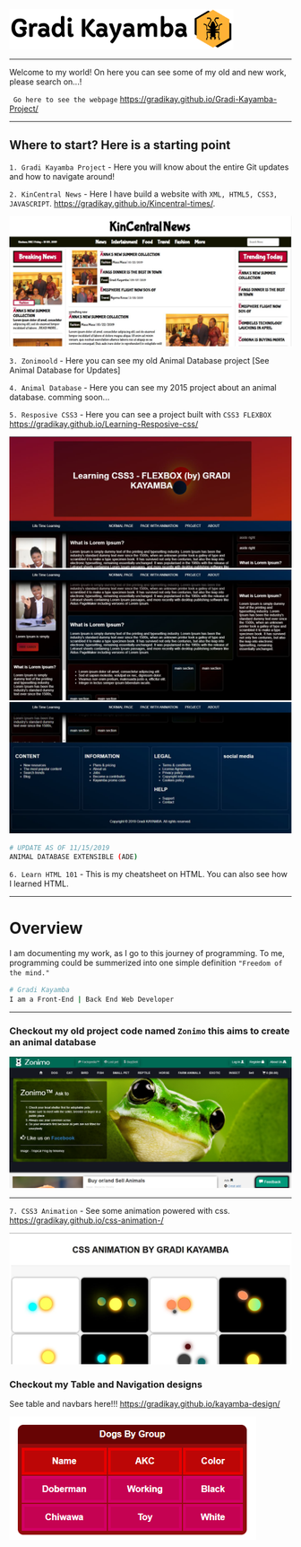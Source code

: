 ![My Personal Logo](https://github.com/gradikay/Gradi-Kayamba-Project/blob/master/gradiLogoOrange.png)
***
Welcome to my world! On here you can see some of my old and new work, please search on...!

`
Go here to see the webpage` https://gradikay.github.io/Gradi-Kayamba-Project/


***
## Where to start? Here is a starting point
`1. Gradi Kayamba Project` - Here you will know about the entire Git updates and how to navigate around! 

`2. KinCentral News` - Here I have build a website with `XML, HTML5, CSS3, JAVASCRIPT`. https://gradikay.github.io/Kincentral-times/.

![XML WEBPAGE](https://github.com/gradikay/Gradi-Kayamba-Project/blob/master/Capture.JPG)

`3. Zonimoold` - Here you can see my old Animal Database project [See Animal Database for Updates]

`4. Animal Database` - Here you can see my 2015 project about an animal database. comming soon...


`5. Resposive CSS3` - Here you can see a project built with `CSS3 FLEXBOX` https://gradikay.github.io/Learning-Resposive-css/

![FLEXBOX WEBPAGE](https://github.com/gradikay/Gradi-Kayamba-Project/blob/master/flexbox2.JPG)
![FLEXBOX WEBPAGE](https://github.com/gradikay/Gradi-Kayamba-Project/blob/master/flexbox3.JPG)
![FLEXBOX WEBPAGE](https://github.com/gradikay/Gradi-Kayamba-Project/blob/master/flexbox4.JPG)

```sh
# UPDATE AS OF 11/15/2019
ANIMAL DATABASE EXTENSIBLE (ADE)
```

`6. Learn HTML 101` - This is my cheatsheet on HTML. You can also see how I learned HTML. 
***
# Overview
I am documenting my work, as I go to this journey of programming.
To me, programming could be summerized into one simple definition `"Freedom of the mind."`

```sh
# Gradi Kayamba
I am a Front-End | Back End Web Developer
```

***

### Checkout my old project code named `Zonimo` this aims to create an animal database

![Login to Zonimo image](https://github.com/gradikay/Zonimoold/blob/master/zonimo3.PNG)

***
`7. CSS3 Animation` - See some animation powered with css. https://gradikay.github.io/css-animation-/

![Login to Zonimo image](https://github.com/gradikay/Gradi-Kayamba-Project/blob/master/cssanimation.JPG)

### Checkout my Table and Navigation designs

See table and navbars here!!! https://gradikay.github.io/kayamba-design/

![Table and Nav Designs](https://github.com/gradikay/Gradi-Kayamba-Project/blob/master/table1.PNG)
